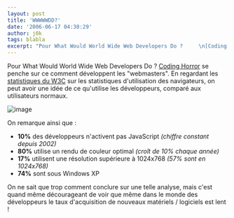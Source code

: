 ```yaml
---
layout: post
title: 'WWWWWDD?'
date: '2006-06-17 04:30:29'
author: j0k
tags: blabla
excerpt: "Pour What Would World Wide Web Developers Do ?     \n[Coding Horror](http://www.codinghorror.com/blog/archives/000607.html) se penche sur ce comment développent les &quot;webmasters&quot;.   En regardant les [statistiques du W3C](http://www.w3schools.com/browsers/browsers_stats.asp) sur les statistiques d'utilisation des navigateurs, on peut      …"
---
```


Pour What Would World Wide Web Developers Do ?
[Coding Horror](http://www.codinghorror.com/blog/archives/000607.html) se penche sur ce comment développent les &quot;webmasters&quot;.   En regardant les [statistiques du W3C](http://www.w3schools.com/browsers/browsers_stats.asp) sur les statistiques d'utilisation des navigateurs, on peut avoir une idée de ce qu'utilise les développeurs, comparé aux utilisateurs normaux.

 ![image](https://ajaxian.com/wp-content/images/w3cschoolsbrowsershareg.gif)

On remarque ainsi que :
* **10%** des développeurs n'activent pas JavaScript *(chiffre constant depuis 2002)*
* **80%** utilise un rendu de couleur optimal *(croît de 10% chaque année)*
* **17%** utilisent une résolution supérieure à 1024x768 *(57% sont en 1024x768)*
* **74%** sont sous Windows XP

On ne sait que trop comment conclure sur une telle analyse, mais c'est quand même décourageant de voir que même dans le monde des développeurs le taux d'acquisition de nouveaux matériels / logiciels est lent !
